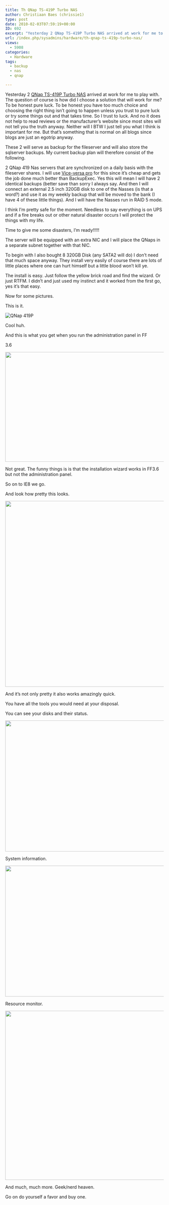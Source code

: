 ```yaml
---
title: Th QNap TS-419P Turbo NAS
author: Christiaan Baes (chrissie1)
type: post
date: 2010-02-03T07:59:19+00:00
ID: 692
excerpt: "Yesterday 2 QNap TS-419P Turbo NAS arrived at work for me to play with. The question of course is how did I choose a solution that will work for me? To be honest pure luck. To be honest you have too much choice and choosing the right thing isn't going t&hellip;"
url: /index.php/sysadmins/hardware/th-qnap-ts-419p-turbo-nas/
views:
  - 5908
categories:
  - Hardware
tags:
  - backup
  - nas
  - qnap

---
```

Yesterday 2 [QNap TS-419P Turbo NAS][1] arrived at work for me to play with. The question of course is how did I choose a solution that will work for me? To be honest pure luck. To be honest you have too much choice and choosing the right thing isn&#8217;t going to happen unless you trust to pure luck or try some things out and that takes time. So I trust to luck. And no it does not help to read reviews or the manufacturer&#8217;s website since most sites will not tell you the truth anyway. Neither will I BTW I just tell you what I think is important for me. But that&#8217;s something that is normal on all blogs since blogs are just an egotrip anyway.

These 2 will serve as backup for the fileserver and will also store the sqlserver backups. My current backup plan will therefore consist of the following.
   
2 QNap 419 Nas servers that are synchronized on a daily basis with the fileserver shares. I will use [Vice-versa pro][2] for this since it&#8217;s cheap and gets the job done much better than BackupExec. Yes this will mean I will have 2 identical backups (better save than sorry I always say. And then I will connect an external 2.5 inch 320GB disk to one of the Nasses (is that a word?) and use it as my weekly backup that will be moved to the bank (I have 4 of these little things). And I will have the Nasses run in RAID 5 mode.

I think I&#8217;m pretty safe for the moment. Needless to say everything is on UPS and if a fire breaks out or other natural disaster occurs I will protect the things with my life. 

Time to give me some disasters, I&#8217;m ready!!!!!

The server will be equipped with an extra NIC and I will place the QNaps in a separate subnet together with that NIC. 

To begin with I also bought 8 320GB Disk (any SATA2 will do) I don&#8217;t need that much space anyway. They install very easily of course there are lots of little places where one can hurt himself but a little blood won&#8217;t kill ye.

The install is easy. Just follow the yellow brick road and find the wizard. Or just RTFM. I didn&#8217;t and just used my instinct and it worked from the first go, yes it&#8217;s that easy. 

Now for some pictures. 

This is it.

![QNap 419P][3]

Cool huh.

And this is what you get when you run the administration panel in FF
  
3.6

<div class="image_block">
  <img src="/wp-content/uploads/blogs/SysAdmins/qnap/qnap1.png" alt="" title="" width="691" height="348" />
</div>

Not great. The funny things is is that the installation wizard works in FF3.6 but not the administration panel. 

So on to IE8 we go.

And look how pretty this looks.

<div class="image_block">
  <img src="/wp-content/uploads/blogs/SysAdmins/qnap/qnap2.png" alt="" title="" width="779" height="589" />
</div>

And it&#8217;s not only pretty it also works amazingly quick. 

You have all the tools you would need at your disposal.

You can see your disks and their status.

<div class="image_block">
  <img src="/wp-content/uploads/blogs/SysAdmins/qnap/qnap3.png" alt="" title="" width="757" height="415" />
</div>

System information.

<div class="image_block">
  <img src="/wp-content/uploads/blogs/SysAdmins/qnap/qnap4.png" alt="" title="" width="757" height="415" />
</div>

Resource monitor.

<div class="image_block">
  <img src="/wp-content/uploads/blogs/SysAdmins/qnap/qnap5.png" alt="" title="" width="763" height="536" />
</div>

And much, much more. Geek/nerd heaven.

Go on do yourself a favor and buy one.

 [1]: http://www.qnap.com/pro_detail_feature.asp?p_id=127
 [2]: http://www.tgrmn.com/
 [3]: http://www.qnap.com/images/products/NAS/TS419P/feature02.jpg "QNap 419 P"